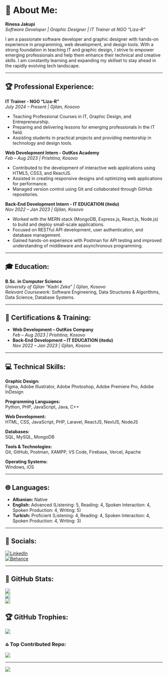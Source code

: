 # 💫 About Me:
**Rinesa Jakupi**  
*Software Developer | Graphic Designer | IT Trainer at NGO “Liza-R”*  

I am a passionate software developer and graphic designer with hands-on experience in programming, web development, and design tools. With a strong foundation in teaching IT and graphic design, I strive to empower emerging professionals and help them enhance their technical and creative skills. I am constantly learning and expanding my skillset to stay ahead in the rapidly evolving tech landscape.

---

## 🏆 Professional Experience:

**IT Trainer - NGO “Liza-R”**  
*July 2024 – Present | Gjilan, Kosovo*  
- Teaching Professional Courses in IT, Graphic Design, and Entrepreneurship.  
- Preparing and delivering lessons for emerging professionals in the IT field.  
- Assisting students in practical projects and providing mentorship in technology and design tools.

**Web Development Intern - OutKos Academy**  
*Feb – Aug 2023 | Prishtina, Kosovo*  
- Contributed to the development of interactive web applications using HTML5, CSS3, and ReactJS.  
- Assisted in creating responsive designs and optimizing web applications for performance.  
- Managed version control using Git and collaborated through GitHub repositories.

**Back-End Development Intern - IT EDUCATION (itedu)**  
*Nov 2022 – Jan 2023 | Gjilan, Kosovo*  
- Worked with the MERN stack (MongoDB, Express.js, React.js, Node.js) to build and deploy small-scale applications.  
- Focused on RESTful API development, user authentication, and database management.  
- Gained hands-on experience with Postman for API testing and improved understanding of middleware and asynchronous programming.

---

## 🎓 Education:
**B.Sc. in Computer Science**  
*University of Gjilan “Kadri Zeka” | Gjilan, Kosovo*  
*Relevant Coursework:* Software Engineering, Data Structures & Algorithms, Data Science, Database Systems.

---

## 📑 Certifications & Training:
- **Web Development – OutKos Company**  
  *Feb – Aug 2023 | Prishtina, Kosovo*  
- **Back-End Development – IT EDUCATION (itedu)**  
  *Nov 2022 – Jan 2023 | Gjilan, Kosovo*  

---

## 💻 Technical Skills:

**Graphic Design:**  
Figma, Adobe Illustrator, Adobe Photoshop, Adobe Premiere Pro, Adobe InDesign  

**Programming Languages:**  
Python, PHP, JavaScript, Java, C++  

**Web Development:**  
HTML, CSS, JavaScript, PHP, Laravel, ReactJS, NextJS, NodeJS  

**Databases:**  
SQL, MySQL, MongoDB  

**Tools & Technologies:**  
Git, GitHub, Postman, XAMPP, VS Code, Firebase, Vercel, Apache  

**Operating Systems:**  
Windows, iOS  

---

## 🌐 Languages:
- **Albanian:** Native  
- **English:** Advanced (Listening: 5, Reading: 4, Spoken Interaction: 4, Spoken Production: 4, Writing: 5)  
- **Turkish:** Proficient (Listening: 4, Reading: 4, Spoken Interaction: 4, Spoken Production: 4, Writing: 3)

---

## 🔗 Socials:
[![LinkedIn](https://img.shields.io/badge/LinkedIn-%230077B5.svg?logo=linkedin&logoColor=white)](https://linkedin.com/in/rinesa-jakupi)  
[![Behance](https://img.shields.io/badge/Behance-1769ff?logo=behance&logoColor=white)](https://behance.net/rinesajakupi)

---

## 💫 GitHub Stats:
![](https://github-readme-stats.vercel.app/api?username=RinesaJ&theme=dark&hide_border=false&include_all_commits=false&count_private=false)  
![](https://github-readme-streak-stats.herokuapp.com/?user=RinesaJ&theme=dark&hide_border=false)  
![](https://github-readme-stats.vercel.app/api/top-langs/?username=RinesaJ&theme=dark&hide_border=false&include_all_commits=false&count_private=false&layout=compact)

## 🏆 GitHub Trophies:
![](https://github-profile-trophy.vercel.app/?username=RinesaJ&theme=radical&no-frame=false&no-bg=true&margin-w=4)

### 🔝 Top Contributed Repo:
![](https://github-contributor-stats.vercel.app/api?username=RinesaJ&limit=5&theme=dark&combine_all_yearly_contributions=true)

---

[![](https://visitcount.itsvg.in/api?id=RinesaJ&icon=0&color=0)](https://visitcount.itsvg.in)
